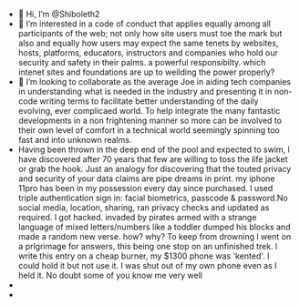 - 👋 Hi, I’m @Shiboleth2
- 👀 I’m interested in a code of conduct that applies equally among all participants of the web; not only how site users must toe the mark but also and equally how users may expect the same tenets by websites, hosts, platforms, educators, instructors and companies  who hold our security and safety in their palms. a powerful responsibilty. which intenet sites and foundations are up to weilding the power properly?
- 💞️ I’m looking to collaborate as the average Joe in aiding tech companies in understanding what is needed in the industry and presenting it in non-code writing terms to facilitate better understanding of the daily evolving, ever complicaed world. To help integrate the many fantastic developments in a non frightening manner so more can be involved to their own level of comfort in a technical world seemingly spinning too fast and into unknown realms. 
- Having been thrown in the deep end of the pool and expected to swim, l have discovered after 70 years that few are willing to toss the life jacket or grab the hook.  Just an analogy for discovering that the touted privacy and security of your data claims are pipe dreams in print. my iphone 11pro has been in my possession every day since purchased. l used triple authentication sign in: facial biometrics, passcode & password.No social media, location, sharing, ran privacy checks and updated as required.  l got hacked. invaded by pirates armed with a strange language of mixed letters/numbers like a toddler dumped his blocks and made a random new verse.  how? why?  To keep from drowning l went on a prlgrimage for answers, this being one stop on an unfinished trek. l write this entry on a cheap burner, my $1300 phone was 'kented'.  l could hold it but not use it.  I was shut out of my own phone even as I held it. No doubt some of you know me very well
- 
- 

<!---
Shiboleth2/Shiboleth2 is a ✨ special ✨ repository because its `README.md` (this file) appears on your GitHub profile.
You can click the Preview link to take a look at your changes.
--->
